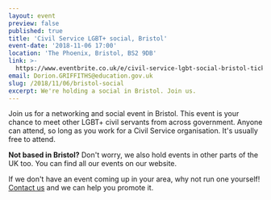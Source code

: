 ```yaml
---
layout: event
preview: false
published: true
title: 'Civil Service LGBT+ social, Bristol'
event-date: '2018-11-06 17:00'
location: 'The Phoenix, Bristol, BS2 9DB'
link: >-
  https://www.eventbrite.co.uk/e/civil-service-lgbt-social-bristol-tickets-51541398711
email: Dorion.GRIFFITHS@education.gov.uk
slug: /2018/11/06/bristol-social
excerpt: We're holding a social in Bristol. Join us.
---
```

Join us for a networking and social event in Bristol. This event is your chance to meet other LGBT+ civil servants from across government. Anyone can attend, so long as you work for a Civil Service organisation. It's usually free to attend.

**Not based in Bristol?** Don't worry, we also hold events in other parts of the UK too. You can find all our events on our website.

If we don't have an event coming up in your area, why not run one yourself! [Contact us](/about/contact-us/) and we can help you promote it.
